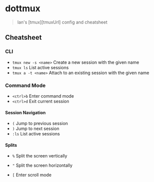 # dottmux
> Ian's [tmux][tmuxUrl] config and cheatsheet

## Cheatsheet

### CLI

- `tmux new -s <name>` Create a new session with the given name
- `tmux ls` List active sessions
- `tmux a -t <name>` Attach to an existing session with the given name

### Command Mode

- `<ctrl>b` Enter command mode
- `<ctrl>d` Exit current session

#### Session Navigation

- `(` Jump to previous session
- `)` Jump to next session
- `:ls` List active sessions

#### Splits

- `%` Split the screen vertically
- `"` Split the screen horizontally

- `[` Enter scroll mode

